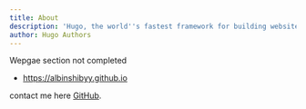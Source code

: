 ```yaml
---
title: About
description: 'Hugo, the world''s fastest framework for building websites'
author: Hugo Authors
---
```


Wepgae section not completed

* https://albinshibyy.github.io



contact me here [GitHub](https:/albinshibyy.github.io).
